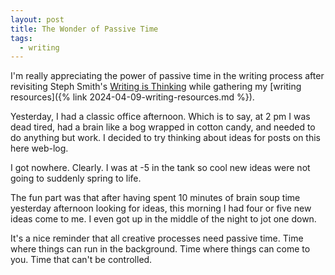```yaml
---
layout: post
title: The Wonder of Passive Time
tags:
  - writing
---
```

I'm really appreciating the power of passive time in the writing process after revisiting Steph Smith's [Writing is Thinking](https://blog.stephsmith.io/learning-to-write-with-confidence/) while gathering my [writing resources]({% link 2024-04-09-writing-resources.md %}). 

Yesterday, I had a classic office afternoon. Which is to say, at 2 pm I was dead tired, had a brain like a bog wrapped in cotton candy, and needed to do anything but work. I decided to try thinking about ideas for posts on this here web-log. 

I got nowhere. Clearly. I was at -5 in the tank so cool new ideas were not going to suddenly spring to life. 

The fun part was that after having spent 10 minutes of brain soup time yesterday afternoon looking for ideas, this morning I had four or five new ideas come to me. I even got up in the middle of the night to jot one down. 

It's a nice reminder that all creative processes need passive time. Time where things can run in the background. Time where things can come to you. Time that can't be controlled. 